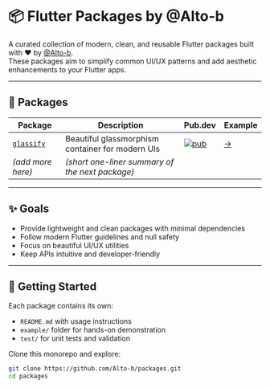 # 📦 Flutter Packages by @Alto-b

A curated collection of modern, clean, and reusable Flutter packages built with ❤️ by [@Alto-b](https://github.com/Alto-b).  
These packages aim to simplify common UI/UX patterns and add aesthetic enhancements to your Flutter apps.

---

## 🧰 Packages

| Package     | Description                                              | Pub.dev | Example |
|-------------|----------------------------------------------------------|---------|---------|
| [`glassify`](./glassify) | Beautiful glassmorphism container for modern UIs       | [![pub](https://img.shields.io/pub/v/glassify.svg)](https://pub.dev/packages/glassify) | [→](./glassify/example) |
| _(add more here)_ | _(short one-liner summary of the next package)_ | | |

---

## ✨ Goals

- Provide lightweight and clean packages with minimal dependencies
- Follow modern Flutter guidelines and null safety
- Focus on beautiful UI/UX utilities
- Keep APIs intuitive and developer-friendly

---

## 🚀 Getting Started

Each package contains its own:
- `README.md` with usage instructions
- `example/` folder for hands-on demonstration
- `test/` for unit tests and validation

Clone this monorepo and explore:

```bash
git clone https://github.com/Alto-b/packages.git
cd packages
